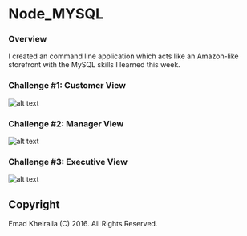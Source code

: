 # Node_MYSQL

### Overview

I created an command line application which acts like an Amazon-like storefront with the MySQL skills I learned this week.

### Challenge #1: Customer View 
![alt text][logo1]

[logo1]: https://github.com/emadkheiralla/Node_MYSQL/master/SS1.png "Logo Title Text 1"

### Challenge #2: Manager View 
![alt text][logo2]

[logo2]: https://github.com/emadkheiralla/Node_MYSQL/master/SS2.png "Logo Title Text 2"

### Challenge #3: Executive View
![alt text][logo3]

[logo3]: https://github.com/emadkheiralla/Node_MYSQL/master/SS3.png "Logo Title Text 3"

## Copyright
Emad Kheiralla (C) 2016. All Rights Reserved.
